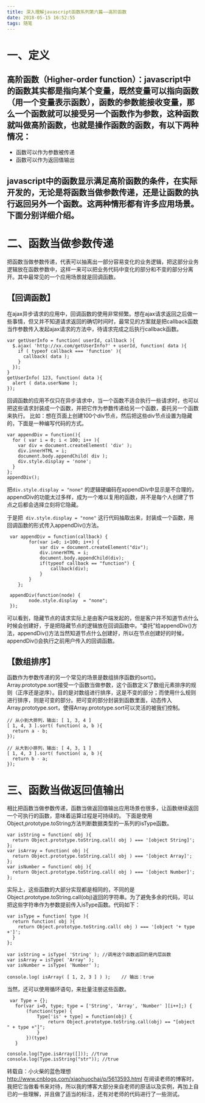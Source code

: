 ```yaml
---
title: 深入理解javascript函数系列第六篇——高阶函数
date: 2018-05-15 16:52:55
tags: 随笔
---
```



# 一、定义
## 高阶函数（Higher-order function）：javascript中的函数其实都是指向某个变量，既然变量可以指向函数（用一个变量表示函数），函数的参数能接收变量，那么一个函数就可以接受另一个函数作为参数，这种函数就叫做高阶函数，也就是操作函数的函数，有以下两种情况：

 - 函数可以作为参数被传递
 - 函数可以作为返回值输出

## javascript中的函数显示满足高阶函数的条件，在实际开发的，无论是将函数当做参数传递，还是让函数的执行返回另外一个函数。这两种情形都有许多应用场景。下面分别详细介绍。

<!-- more -->

# 二、函数当做参数传递
把函数当做参数传递，代表可以抽离出一部分容易变化的业务逻辑，把这部分业务逻辑放在函数参数中，这样一来可以把业务代码中变化的部分和不变的部分分离开。其中最常见的一个应用场景就是回调函数。

## 【回调函数】
在ajax异步请求的应用中，回调函数的使用非常频繁。想在ajax请求返回之后做一些事情，但又并不知道请求返回的确切时间时，最常见的方案就是把callback函数当作参数传入发起ajax请求的方法中，待请求完成之后执行callback函数。

```
var getUserInfo = function( userId, callback ){
  $.ajax( 'http://xx.com/getUserInfo?' + userId, function( data ){
    if ( typeof callback === 'function' ){
      callback( data );
    }
  });
}
getUserInfo( 123, function( data ){ 
  alert ( data.userName );
});
```
回调函数的应用不仅只在异步请求中，当一个函数不适合执行一些请求时，也可以把这些请求封装成一个函数，并把它作为参数传递给另一个函数，委托另一个函数来执行。
比如：想在页面上创建100个div节点，然后把这些div节点设置为隐藏的，下面是一种编写代码的方式。
```
var appendDiv = function(){
  for ( var i = 0; i < 100; i++ ){
    var div = document.createElement( 'div' );
    div.innerHTML = i;
    document.body.appendChild( div );
    div.style.display = 'none';
  }
};
appendDiv();
```
把```div.style.display = "none"``` 的逻辑硬编码在appendDiv中显示是不合理的，appendDiv的功能太过多样，成为一个难以复用的函数，并不是每个人创建了节点之后都会选择立刻将它隐藏。

于是把``` div.style.display = "none"``` 这行代码抽取出来，封装成一个函数，用回调函数的形式传入appendDiv()方法。
```
 var appendDiv = function(callback) {
        for(var i=0; i<100; i++) {
            var div = document.createElement("div");
            div.innerHTML = i;
            document.body.appendChild(div);
            if(typeof callback == "function") {
                callback(div);
            }
        }
    };

 appendDiv(function(node) {
        node.style.display  = "none";
 });
```
可以看到，隐藏节点的请求实际上是由客户端发起的，但是客户并不知道节点什么时候会创建好，于是把隐藏节点的逻辑放在回调函数中。“委托”给appendDiv()方法，appendDiv()方法当然知道节点什么创建好，所以在节点创建好的时候，appendDiv()会执行之前用户传入的回调函数。

## 【数组排序】
函数作为参数传递的另一个常见的场景是数组排序函数的sort()。Array.prototype.sort接受一个函数当做参数，这个函数定义了数组元素排序的规则（正序还是逆序）。目的是对数组进行排序，这是不变的部分；而使用什么规则进行排序，则是可变的部分。把可变的部分封装到函数里面，动态传入Array.prototype.sort，使得Array.prototype.sort可以灵活的被我们控制。
```
// 从小到大排列，输出: [ 1, 3, 4 ]
[ 1, 4, 3 ].sort( function( a, b ){ 
  return a - b;
});

// 从大到小排列，输出: [ 4, 3, 1 ]
[ 1, 4, 3 ].sort( function( a, b ){ 
  return b - a;
});
```
# 三、函数当做返回值输出
相比把函数当做参数传递，函数当做返回值输出应用场景也很多，让函数继续返回一个可执行的函数，意味着运算过程是可持续的。
下面是使用Object,prototype.toString方法判断数据类型的一系列的isType函数。
```
var isString = function( obj ){
  return Object.prototype.toString.call( obj ) === '[object String]';
};
var isArray = function( obj ){
  return Object.prototype.toString.call( obj ) === '[object Array]';
};
var isNumber = function( obj ){
  return Object.prototype.toString.call( obj ) === '[object Number]';
};
```
实际上，这些函数的大部分实现都是相同的，不同的是Object.prototype.toString.call(obj)返回的字符串。为了避免多余的代码，可以把这些字符串作为参数提前传入isType函数。代码如下：
```
var isType = function( type ){ 
  return function( obj ){
    return Object.prototype.toString.call( obj ) === '[object '+ type +']';
  }
};

var isString = isType( 'String' ); //调用这个函数返回的是内层函数
var isArray = isType( 'Array' ); 
var isNumber = isType( 'Number' );

console.log( isArray( [ 1, 2, 3 ] ) );    // 输出：true
```
当然，还可以使用循环语句，来批量注册这些函数。
```
 var Type = {};
   for(var i=0, type; type = ['String', 'Array', 'Number' ][i++];) {
       (function(type) {
           Type['is' + type] = function(obj) {
               return Object.prototype.toString.call(obj) == "[object " + type +"]";
           }
       })(type)
   }
 
console.log(Type.isArray([])); //true
console.log(Type.isString("str")); //true
```

转载自：小火柴的蓝色理想
<http://www.cnblogs.com/xiaohuochai/p/5613593.html>
在阅读老师的博客时，我把它当做看书来对待，所以我的博客大部分来自老师的原话以及实例，再加上自已的一些理解，并且做了适当的标注，还有对老师的代码进行了一些测试。